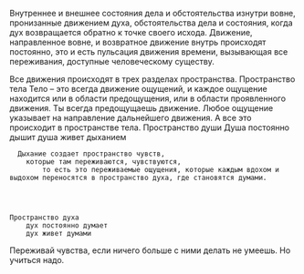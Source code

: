 Внутреннее и внешнее
	состояния дела и обстоятельства изнутри вовне, 
		пронизанные движением духа, 
	обстоятельства дела и состояния, 
		когда дух возвращается обратно к точке своего исхода.
   Движение, направленное вовне, и возвратное движение внутрь происходят постоянно, 
   	это и есть пульсация движения времени, 
   		вызывающая все переживания, доступные человеческому существу.



Все движения происходят в трех разделах пространства.
	Пространство тела
		Тело – это всегда движение ощущений, 
			и каждое ощущение находится 
				или в области предощущения, 
				или в области проявленного движения.
			Ты всегда предощущаешь движение. 
			Любое ощущение указывает на направление дальнейшего движения. 
			А все это происходит в пространстве тела.
	Пространство души
		Душа постоянно дышит 
			душа живет дыханием
        
      Дыхание создает пространство чувств, 
      	которые там переживаются, чувствуются, 
      		то есть это переживаемые ощущения, которые каждым вдохом и выдохом переносятся в пространство духа, где становятся думами.




	Пространство духа
		дух постоянно думает
		дух живет думами






  Переживай чувства, если ничего больше с ними делать не умеешь. Но учиться надо.